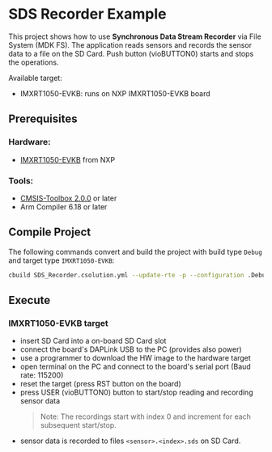 # SDS Recorder Example

This project shows how to use **Synchronous Data Stream Recorder** via File System (MDK FS). The application reads sensors and records the sensor data to a file on the SD Card. Push button (vioBUTTON0) starts and stops the operations.

Available target:
  - IMXRT1050-EVKB: runs on NXP IMXRT1050-EVKB board

## Prerequisites

### Hardware:
 - [IMXRT1050-EVKB](https://www.nxp.com/design/development-boards/i-mx-evaluation-and-development-boards/i-mx-rt1050-evaluation-kit:MIMXRT1050-EVK) from NXP

### Tools:
 - [CMSIS-Toolbox 2.0.0](https://github.com/Open-CMSIS-Pack/cmsis-toolbox/releases/) or later
 - Arm Compiler 6.18 or later

## Compile Project

The following commands convert and build the project with build type `Debug` and target type `IMXRT1050-EVKB`:

```sh
cbuild SDS_Recorder.csolution.yml --update-rte -p --configuration .Debug+IMXRT1050-EVKB
```

## Execute

### IMXRT1050-EVKB target
 - insert SD Card into a on-board SD Card slot
 - connect the board's DAPLink USB to the PC (provides also power)
 - use a programmer to download the HW image to the hardware target
 - open terminal on the PC and connect to the board's serial port (Baud rate: 115200)
 - reset the target (press RST button on the board)
 - press USER (vioBUTTON0) button to start/stop reading and recording sensor data
   >Note: The recordings start with index 0 and increment for each subsequent start/stop.
 - sensor data is recorded to files `<sensor>.<index>.sds` on SD Card.
